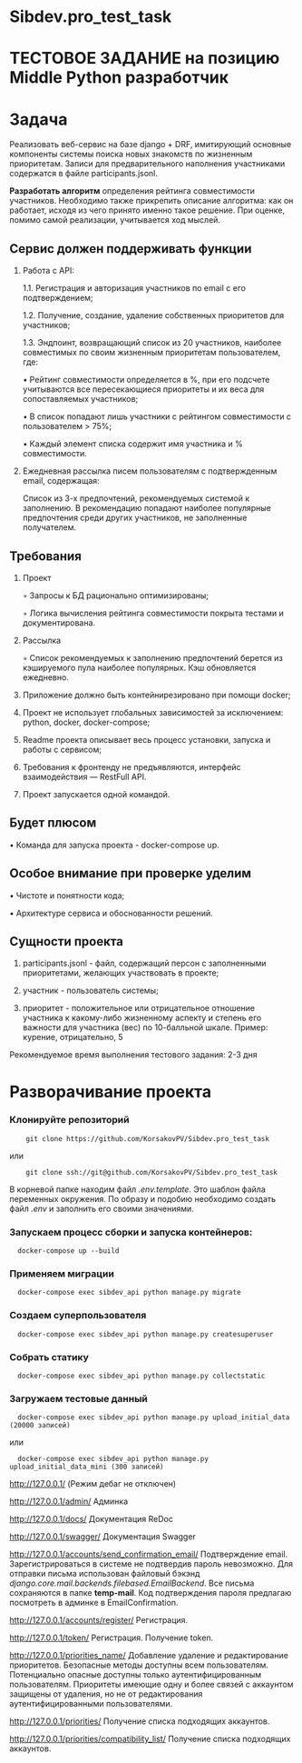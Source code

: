 # Sibdev.pro_test_task

# ТЕСТОВОЕ ЗАДАНИЕ на позицию Middle Python разработчик

# Задача
Реализовать веб-сервис на базе django + DRF, имитирующий основные компоненты системы поиска новых знакомств по жизненным приоритетам. Записи для предварительного наполнения участниками содержатся в файле participants.jsonl.

**Разработать алгоритм** определения рейтинга совместимости участников. Необходимо также прикрепить описание алгоритма: как он работает, исходя из чего принято именно такое решение. При оценке, помимо самой реализации, учитывается ход мыслей.

## Сервис должен поддерживать функции

1. Работа с API:

    1.1. Регистрация и авторизация участников по email с его подтверждением;

    1.2. Получение, создание, удаление собственных приоритетов для участников;

    1.3. Эндпоинт, возвращающий список из 20 участников, наиболее совместимых по своим жизненным приоритетам пользователем, где:

    • Рейтинг совместимости определяется в %, при его подсчете учитываются все пересекающиеся приоритеты и их веса для сопоставляемых участников;

    • В список попадают лишь участники с рейтингом совместимости с пользователем > 75%;
    
    • Каждый элемент списка содержит имя участника и % совместимости.

2. Ежедневная рассылка писем пользователям с подтвержденным email, содержащая:

    Список из 3-х предпочтений, рекомендуемых системой к заполнению. В рекомендацию попадают наиболее популярные предпочтения среди других участников, не заполненные получателем.

## Требования

1. Проект

    ◦ Запросы к БД рационально оптимизированы;

    ◦ Логика вычисления рейтинга совместимости покрыта тестами и документирована.

2. Рассылка

    ◦ Список рекомендуемых к заполнению предпочтений берется из кэшируемого пула наиболее популярных. Кэш обновляется ежедневно. 

3. Приложение должно быть контейнирезировано при помощи docker;

4. Проект не использует глобальных зависимостей за исключением: python, docker, docker-compose;

5. Readme проекта описывает весь процесс установки, запуска и работы с сервисом;

6. Требования к фронтенду не предъявляются, интерфейс взаимодействия — RestFull API.

7. Проект запускается одной командой.

## Будет плюсом

• Команда для запуска проекта - docker-compose up.

## Особое внимание при проверке уделим

• Чистоте и понятности кода;

• Архитектуре сервиса и обоснованности решений.


## Сущности проекта

1. participants.jsonl - файл, содержащий персон с заполненными приоритетами, желающих участвовать в проекте;

2. участник - пользователь системы;

3. приоритет - положительное или отрицательное отношение участника к какому-либо жизненному аспекту и степень его важности для участника (вес) по 10-балльной шкале. Пример: курение, отрицательно, 5

Рекомендуемое время выполнения тестового задания: 2-3 дня

# Разворачивание проекта
### Клонируйте репозиторий
        git clone https://github.com/KorsakovPV/Sibdev.pro_test_task

   или 

        git clone ssh://git@github.com/KorsakovPV/Sibdev.pro_test_task

   В корневой папке находим файл *.env.template*. Это шаблон файла переменных окружения. По образу и подобию необходимо создать файл *.env* и заполнить его своими значениями.

### Запускаем процесс сборки и запуска контейнеров:
      docker-compose up --build

### Применяем миграции
      docker-compose exec sibdev_api python manage.py migrate

### Создаем суперпользователя
      docker-compose exec sibdev_api python manage.py createsuperuser

### Собрать статику
      docker-compose exec sibdev_api python manage.py collectstatic

### Загружаем тестовые данный
      docker-compose exec sibdev_api python manage.py upload_initial_data (20000 записей)

   или

      docker-compose exec sibdev_api python manage.py upload_initial_data_mini (300 записей)

http://127.0.0.1/ (Режим дебаг не отключен)

http://127.0.0.1/admin/ Админка

http://127.0.0.1/docs/ Документация ReDoc

http://127.0.0.1/swagger/ Документация Swagger

http://127.0.0.1/accounts/send_confirmation_email/ Подтверждение email. Зарегистрироваться в системе не подтвердив пароль невозможно. Для отправки письма использован файловый бэкэнд *django.core.mail.backends.filebased.EmailBackend*. Все письма сохраняются в папке **temp-mail**. Код подтверждения пароля предлагаю посмотреть в админке в EmailConfirmation.

http://127.0.0.1/accounts/register/ Регистрация.

http://127.0.0.1/token/ Регистрация. Получение token. 

http://127.0.0.1/priorities_name/ Добавление удаление и редактирование приоритетов. Безопасные методы доступны всем пользователям. Потенциально опасные доступны только аутентифицированным пользователям. Приоритеты имеющие одну и более связей с аккаунтом защищены от удаления, но не от редактирования аутентифицированными пользователями.

http://127.0.0.1/priorities/ Получение списка подходящих аккаунтов.

http://127.0.0.1/priorities/compatibility_list/ Получение списка подходящих аккаунтов.

